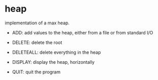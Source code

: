 # heap

implementation of a max heap.

- ADD: add values to the heap, either from a file or from standard I/O

- DELETE: delete the root

- DELETEALL: delete everything in the heap

- DISPLAY: display the heap, horizontally

- QUIT: quit the program
